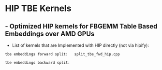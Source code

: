 # HIP TBE Kernels

## - Optimized HIP kernels for FBGEMM Table Based Embeddings over AMD GPUs

- List of kernels that are Implemented with HIP directly (not via hipify):

```
tbe embeddings forward split:	split_tbe_fwd_hip.cpp

tbe embeddings backward split:

```
